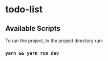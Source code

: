 # todo-list

## Available Scripts

To run the project, In the project directory run:

### `yarn && yarn run dev`

